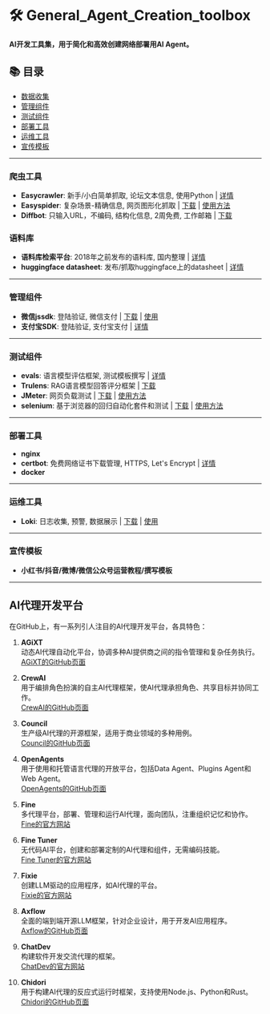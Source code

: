 # 🛠 General_Agent_Creation_toolbox
**AI开发工具集，用于简化和高效创建网络部署用AI Agent。**

## 📚 目录
- [数据收集](#爬虫工具)
- [管理组件](#管理组件)
- [测试组件](#测试组件)
- [部署工具](#部署工具)
- [运维工具](#运维工具)
- [宣传模板](#宣传模板)

---

### 爬虫工具
- **Easycrawler**: 新手/小白简单抓取, 论坛文本信息, 使用Python | [详情](https://blog.csdn.net/Pluviophiles/article/details/130734349)
- **Easyspider**: 复杂场景-精确信息, 网页图形化抓取 | [下载](https://www.easyspider.cn/files/v0.6.0/) | [使用方法](https://github.com/NaiboWang/EasySpider/wiki)
- **Diffbot**: 只输入URL，不编码, 结构化信息, 2周免费, 工作邮箱 | [下载](https://app.diffbot.com/get-started/)

### 语料库
- **语料库检索平台**: 2018年之前发布的语料库, 国内整理 | [详情](https://languageresources.github.io/)
- **huggingface datasheet**: 发布/抓取huggingface上的datasheet | [详情](https://github.com/huggingface/datasets)

---

### 管理组件
- **微信jssdk**: 登陆验证, 微信支付 | [下载](http://res.wx.qq.com/open/js/jweixin-1.6.0.js) | [使用](https://developers.weixin.qq.com/doc/offiaccount/OA_Web_Apps/JS-SDK.html)
- **支付宝SDK**: 登陆验证, 支付宝支付 | [详情](https://opendocs.alipay.com/support/01rfry)

---

### 测试组件
- **evals**: 语言模型评估框架, 测试模板撰写 | [详情](https://github.com/openai/evals)
- **Trulens**: RAG语言模型回答评分框架 | [下载](https://www.trulens.org/trulens_eval/quickstart/)
- **JMeter**: 网页负载测试 | [下载](https://jmeter.apache.org/download_jmeter.cgi) | [使用方法](https://jmeter.apache.org/)
- **selenium**: 基于浏览器的回归自动化套件和测试 | [下载](https://www.selenium.dev/downloads/) | [使用方法](https://www.selenium.dev/documentation/)

---

### 部署工具
- **nginx**
- **certbot**: 免费网络证书下载管理, HTTPS, Let's Encrypt | [详情](https://certbot.eff.org/)
- **docker**

---

### 运维工具
- **Loki**: 日志收集, 预警, 数据展示 | [下载](https://grafana.com/docs/loki/latest/setup/install/) | [使用](https://grafana.com/docs/loki/latest/get-started/)

---

### 宣传模板
- **小红书/抖音/微博/微信公众号运营教程/撰写模板**

---

## AI代理开发平台

在GitHub上，有一系列引人注目的AI代理开发平台，各具特色：

1. **AGiXT**  
   动态AI代理自动化平台，协调多种AI提供商之间的指令管理和复杂任务执行。  
   [AGiXT的GitHub页面](https://github.com/Josh-XT/AGiXT)

2. **CrewAI**  
   用于编排角色扮演的自主AI代理框架，使AI代理承担角色、共享目标并协同工作。  
   [CrewAI的GitHub页面](https://github.com/joaomdmoura/crewAI)

3. **Council**  
   生产级AI代理的开源框架，适用于商业领域的多种用例。  
   [Council的GitHub页面](https://github.com/chainml/council)

4. **OpenAgents**  
   用于使用和托管语言代理的开放平台，包括Data Agent、Plugins Agent和Web Agent。  
   [OpenAgents的GitHub页面](https://github.com/xlang-ai/OpenAgents)

5. **Fine**  
   多代理平台，部署、管理和运行AI代理，面向团队，注重组织记忆和协作。  
   [Fine的官方网站](https://www.fine.dev)

6. **Fine Tuner**  
   无代码AI平台，创建和部署定制的AI代理和组件，无需编码技能。  
   [Fine Tuner的官方网站](https://fine-tuner.ai)

7. **Fixie**  
   创建LLM驱动的应用程序，如AI代理的平台。  
   [Fixie的官方网站](https://www.fixie.ai)

8. **Axflow**  
   全面的端到端开源LLM框架，针对企业设计，用于开发AI应用程序。  
   [Axflow的GitHub页面](https://github.com/e2b-dev/awesome-ai-sdks)

9. **ChatDev**  
   构建软件开发交流代理的框架。  
   [ChatDev的官方网站](https://chatdev.toscl.com)

10. **Chidori**  
    用于构建AI代理的反应式运行时框架，支持使用Node.js、Python和Rust。  
    [Chidori的GitHub页面](https://github.com/e2b-dev/awesome-ai-sdks)
